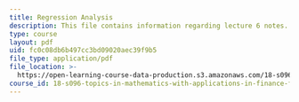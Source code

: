 ```yaml
---
title: Regression Analysis
description: This file contains information regarding lecture 6 notes.
type: course
layout: pdf
uid: fc0c08db6b497cc3bd09020aec39f9b5
file_type: application/pdf
file_location: >-
  https://open-learning-course-data-production.s3.amazonaws.com/18-s096-topics-in-mathematics-with-applications-in-finance-fall-2013/fc0c08db6b497cc3bd09020aec39f9b5_MIT18_S096F13_lecnote6.pdf
course_id: 18-s096-topics-in-mathematics-with-applications-in-finance-fall-2013
---
```

